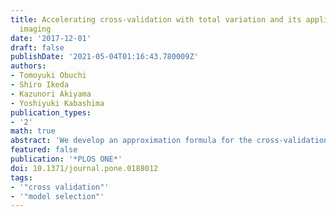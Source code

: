 ```yaml
---
title: Accelerating cross-validation with total variation and its application to super-resolution
  imaging
date: '2017-12-01'
draft: false
publishDate: '2021-05-04T01:16:43.780009Z'
authors:
- Tomoyuki Obuchi
- Shiro Ikeda
- Kazunori Akiyama
- Yoshiyuki Kabashima
publication_types:
- '2'
math: true
abstract: 'We develop an approximation formula for the cross-validation error (CVE) of a sparse linear regression penalized by $\ell_1$-norm and total variation terms, which is based on a perturbative expansion utilizing the largeness of both the data dimensionality and the model. The developed formula allows us to reduce the necessary computational cost of the CVE evaluation significantly. The practicality of the formula is tested through application to simulated black-hole image reconstruction on the event-horizon scale with super resolution. The results demonstrate that our approximation reproduces the CVE values obtained via literally conducted cross-validation with reasonably good precision.'
featured: false
publication: '*PLOS ONE*'
doi: 10.1371/journal.pone.0188012
tags:
- '"cross validation"'
- '"model selection"'
---
```

